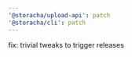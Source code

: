 ```yaml
---
'@storacha/upload-api': patch
'@storacha/cli': patch
---
```


fix: trivial tweaks to trigger releases
